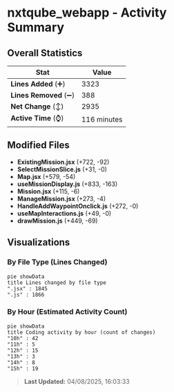 # nxtqube_webapp - Activity Summary 

## Overall Statistics

| Stat                   | Value                                                             |
| ---------------------- | ----------------------------------------------------------------- |
| **Lines Added** (➕)   | 3323                                          |
| **Lines Removed** (➖) | 388                                        |
| **Net Change** (↕)    | 2935                |
| **Active Time** (⌚)   | 116 minutes |


## Modified Files
- **ExistingMission.jsx** (+722, -92)
- **SelectMissionSlice.js** (+31, -0)
- **Map.jsx** (+579, -54)
- **useMissionDisplay.js** (+833, -163)
- **Mission.jsx** (+115, -6)
- **ManageMission.jsx** (+273, -4)
- **HandleAddWaypointOnclick.js** (+272, -0)
- **useMapInteractions.js** (+49, -0)
- **drawMission.js** (+449, -69)

## Visualizations

### By File Type (Lines Changed)

```mermaid
pie showData
title Lines changed by file type
".jsx" : 1845
".js" : 1866
```

### By Hour (Estimated Activity Count)

```mermaid
pie showData
title Coding activity by hour (count of changes)
"10h" : 42
"11h" : 5
"12h" : 15
"13h" : 3
"14h" : 8
"15h" : 19
```


> **Last Updated:** 04/08/2025, 16:03:33